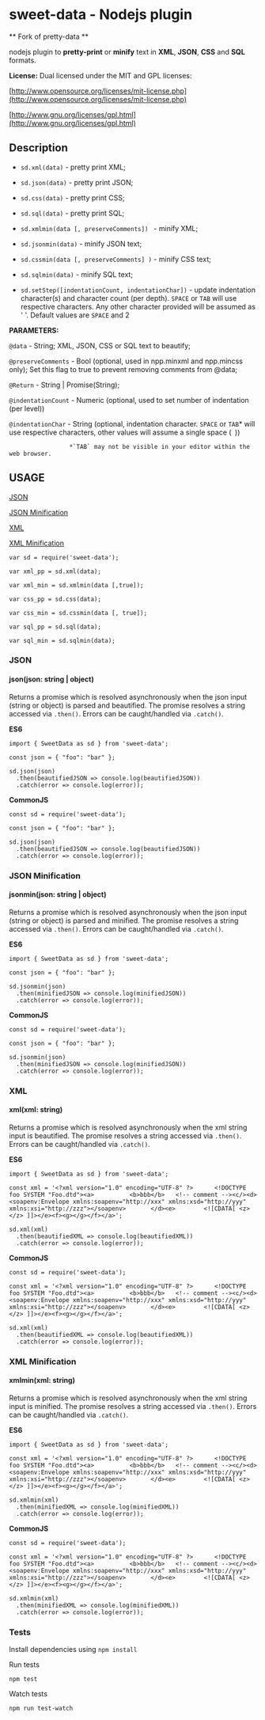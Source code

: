 # sweet-data - Nodejs plugin
** Fork of pretty-data **

nodejs plugin to **pretty-print** or **minify**
text in **XML**, **JSON**, **CSS**  and  **SQL** formats.

**License:** Dual licensed under
the MIT and GPL licenses:

[http://www.opensource.org/licenses/mit-license.php](http://www.opensource.org/licenses/mit-license.php)

[http://www.gnu.org/licenses/gpl.html](http://www.gnu.org/licenses/gpl.html)

## Description

* `sd.xml(data)` - pretty print XML; 

* `sd.json(data)` - pretty print JSON; 

* `sd.css(data)` - pretty print CSS; 

* `sd.sql(data)` - pretty print SQL; 

* `sd.xmlmin(data [, preserveComments]) ` - minify XML; 

* `sd.jsonmin(data)` - minify JSON text;

* `sd.cssmin(data [, preserveComments] )` - minify CSS text; 

* `sd.sqlmin(data)` - minify SQL text;

* `sd.setStep([indentationCount, indentationChar])` - update indentation character(s) and character count (per depth). `SPACE` or `TAB` will use respective characters. Any other character provided will be assumed as ' '. Default values are `SPACE` and 2


**PARAMETERS:**

`@data` - String; XML, JSON, CSS or SQL text to beautify; 

`@preserveComments` - Bool (optional, used in npp.minxml and npp.mincss only); 
                       Set this flag to true to prevent removing comments from @data; 

`@Return` - String | Promise(String);

`@indentationCount` - Numeric (optional, used to set number of indentation (per level))

`@indentationChar` - String (optional, indentation character. `SPACE` or `TAB`* will use 
                             respective characters, other values will assume a single space (` `))

                     *`TAB` may not be visible in your editor within the web browser.

## USAGE

[JSON](#json)

[JSON Minification](#json-minification)

[XML](#xml)

[XML Minification](#xml-minification)

`var sd = require('sweet-data'); `

`var xml_pp = sd.xml(data); `

`var xml_min = sd.xmlmin(data [,true]);`

`var css_pp = sd.css(data); `

`var css_min = sd.cssmin(data [, true]);`

`var sql_pp = sd.sql(data);` 

`var sql_min = sd.sqlmin(data);`


### JSON

#### json(json: string | object)

Returns a promise which is resolved asynchronously when the json input (string or object) is parsed and beautified. The promise resolves a string accessed via `.then()`. Errors can be caught/handled via `.catch()`.

**ES6**

```
import { SweetData as sd } from 'sweet-data';

const json = { "foo": "bar" };

sd.json(json)
  .then(beautifiedJSON => console.log(beautifiedJSON))
  .catch(error => console.log(error));
```

**CommonJS**

```
const sd = require('sweet-data');

const json = { "foo": "bar" };

sd.json(json)
  .then(beautifiedJSON => console.log(beautifiedJSON))
  .catch(error => console.log(error));
```

### JSON Minification

#### jsonmin(json: string | object)

Returns a promise which is resolved asynchronously when the json input (string or object) is parsed and minified. The promise resolves a string accessed via `.then()`. Errors can be caught/handled via `.catch()`.

**ES6**

```
import { SweetData as sd } from 'sweet-data';

const json = { "foo": "bar" };

sd.jsonmin(json)
  .then(minifiedJSON => console.log(minifiedJSON))
  .catch(error => console.log(error));
```

**CommonJS**

```
const sd = require('sweet-data');

const json = { "foo": "bar" };

sd.jsonmin(json)
  .then(minifiedJSON => console.log(minifiedJSON))
  .catch(error => console.log(error));
```

### XML

#### xml(xml: string)

Returns a promise which is resolved asynchronously when the xml string input is beautified. The promise resolves a string accessed via `.then()`. Errors can be caught/handled via `.catch()`.

**ES6**

```
import { SweetData as sd } from 'sweet-data';

const xml = '<?xml version="1.0" encoding="UTF-8" ?>      <!DOCTYPE foo SYSTEM "Foo.dtd"><a>          <b>bbb</b>   <!-- comment --><c/><d><soapenv:Envelope xmlns:soapenv="http://xxx" xmlns:xsd="http://yyy" xmlns:xsi="http://zzz"></soapenv>       </d><e>        <![CDATA[ <z></z> ]]></e><f><g></g></f></a>';

sd.xml(xml)
  .then(beautifiedXML => console.log(beautifiedXML))
  .catch(error => console.log(error));
```

**CommonJS**

```
const sd = require('sweet-data');

const xml = '<?xml version="1.0" encoding="UTF-8" ?>      <!DOCTYPE foo SYSTEM "Foo.dtd"><a>          <b>bbb</b>   <!-- comment --><c/><d><soapenv:Envelope xmlns:soapenv="http://xxx" xmlns:xsd="http://yyy" xmlns:xsi="http://zzz"></soapenv>       </d><e>        <![CDATA[ <z></z> ]]></e><f><g></g></f></a>';

sd.xml(xml)
  .then(beautifiedXML => console.log(beautifiedXML))
  .catch(error => console.log(error));
```


### XML Minification

#### xmlmin(xml: string)

Returns a promise which is resolved asynchronously when the xml string input is minified. The promise resolves a string accessed via `.then()`. Errors can be caught/handled via `.catch()`.

**ES6**

```
import { SweetData as sd } from 'sweet-data';

const xml = '<?xml version="1.0" encoding="UTF-8" ?>      <!DOCTYPE foo SYSTEM "Foo.dtd"><a>          <b>bbb</b>   <!-- comment --><c/><d><soapenv:Envelope xmlns:soapenv="http://xxx" xmlns:xsd="http://yyy" xmlns:xsi="http://zzz"></soapenv>       </d><e>        <![CDATA[ <z></z> ]]></e><f><g></g></f></a>';

sd.xmlmin(xml)
  .then(minifiedXML => console.log(minifiedXML))
  .catch(error => console.log(error));
```

**CommonJS**

```
const sd = require('sweet-data');

const xml = '<?xml version="1.0" encoding="UTF-8" ?>      <!DOCTYPE foo SYSTEM "Foo.dtd"><a>          <b>bbb</b>   <!-- comment --><c/><d><soapenv:Envelope xmlns:soapenv="http://xxx" xmlns:xsd="http://yyy" xmlns:xsi="http://zzz"></soapenv>       </d><e>        <![CDATA[ <z></z> ]]></e><f><g></g></f></a>';

sd.xmlmin(xml)
  .then(minifiedXML => console.log(minifiedXML))
  .catch(error => console.log(error));
```

### Tests

Install dependencies using `npm install`

Run tests

```
npm test
```

Watch tests

```
npm run test-watch
```
